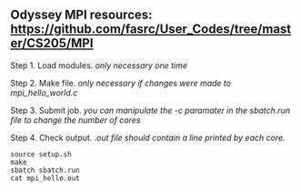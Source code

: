 ## Odyssey MPI resources: https://github.com/fasrc/User_Codes/tree/master/CS205/MPI

Step 1. Load modules. *only necessary one time*

Step 2. Make file. *only necessary if changes were made to mpi_hello_world.c*

Step 3. Submit job. *you can manipulate the -c paramater in the sbatch.run file to change the number of cores*

Step 4. Check output. *.out file should contain a line printed by each core.*

```
source setup.sh
make
sbatch sbatch.run
cat mpi_hello.out
```
